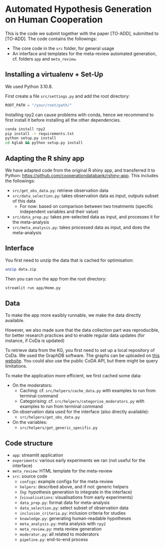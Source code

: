 # Automated Hypothesis Generation on Human Cooperation

This is the code we submit together with the paper [TO-ADD], submitted to [TO-ADD]. The code contains the followings:
- The core code in the `src` folder, for general usage
- An interface and templates for the meta-review automated generation, cf. folders `app` and `meta_review`.


## Installing a virtualenv + Set-Up

We used Python 3.10.8. 

First create a file `src/settings.py` and add the root directory:
```python
ROOT_PATH = "/your/root/path/"
```

Installing rpy2 can cause problems with conda, hence we recommend to first install it before installing all the other dependencies.

```bash
conda install rpy2
pip install -r requirements.txt
python setup.py install
cd kglab && python setup.py install
```

## Adapting the R shiny app
We have adapted code from the original R shiny app, and transferred it to Python: https://github.com/cooperationdatabank/rshiny-app. This includes the followings:
* `src/get_obs_data.py`: retrieve observation data
* `src/data_selection.py`: takes observation data as input, outputs subset of this data
    * For now: based on comparison between two treatments (specific independent variables and their value)
* `src/data_prep.py`: takes pre-selected data as input, and processes it for the meta-analysis
* `src/meta_analysis.py`: takes processed data as input, and does the meta-analysis

## Interface
You first need to unzip the data that is cached for optimisation:
```bash
unzip data.zip
```

Then you can run the app from the root directory:
```bash
streamlit run app/Home.py
```

## Data
To make the app more easibly runnable, we make the data directly available.

However, we also made sure that the data collection part was reproducible, for better research practices and to enable regular data updates (for instance, if CoDa is updated)

To retrieve data from the KG, you first need to set up a local repository of CoDa. We used the GraphDB software. The graphs can be uploaded on [this website](https://odissei.triply.cc/coda/databank/graphs). You could also use the public CoDA API, but there might be query limitations.

To make the application more efficient, we first cached some data:

- On the moderators:
    - Caching: cf. `src/helpers/cache_data.py` with examples to run from terminal command
    - Categorising: cf. `src/helpers/categorise_moderators.py` with examples to run from terminal command
- On observation data used for the interface (also directly available):
    - `src/helpers/get_obs_data.py`
- On the variables:
    - `src/helpers/get_generic_specific.py`

## Code structure
- `app`: streamlit application
- `experiments`: various early experiments we ran (not useful for the interface)
- `meta_review`: HTML template for the meta-review
- `src`: source code
    - `configs`: example configs for the meta-review
    - `helpers`: described above, and if not: generic helpers
    - (`hg`: hypothesis generation to integrate in the interface)
    - (`visualisations`: visualisations from early experiments)
    - `data_prep.py`: format data for meta-analysis
    - `data_selection.py`: select subset of observation data
    - `inclusion_criteria.py`: inclusion criteria for studies
    - `knowledge.py`: generating human-readable hypotheses
    - `meta_analysis.py`: meta analysis with `rpy2`
    - `meta_review.py`: meta review generation
    - `moderator.py`: all related to moderators
    - `pipeline.py`: end-to-end process